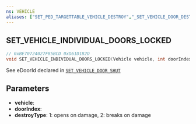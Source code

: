 ```yaml
---
ns: VEHICLE
aliases: ["SET_PED_TARGETTABLE_VEHICLE_DESTROY","_SET_VEHICLE_DOOR_DESTROY_TYPE"]
---
```

## SET_VEHICLE_INDIVIDUAL_DOORS_LOCKED

```c
// 0xBE70724027F85BCD 0xD61D182D
void SET_VEHICLE_INDIVIDUAL_DOORS_LOCKED(Vehicle vehicle, int doorIndex, int destroyType);
```

See eDoorId declared in [`SET_VEHICLE_DOOR_SHUT`](#_0x93D9BD300D7789E5)

## Parameters
* **vehicle**: 
* **doorIndex**: 
* **destroyType**: 1: opens on damage, 2: breaks on damage

